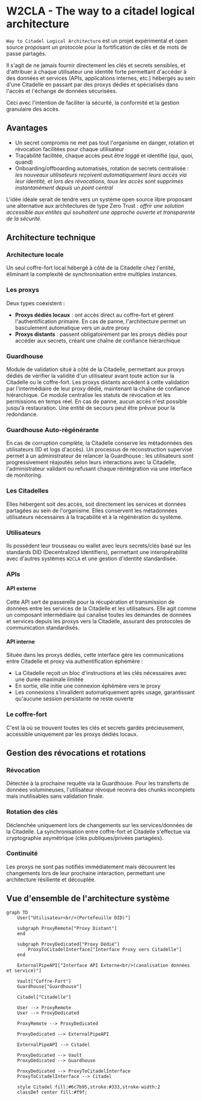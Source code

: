 # W2CLA - The way to a citadel logical architecture

`Way to Citadel Logical Architecture` est un projet expérimental et open source proposant un protocole pour la fortification de clés et de mots de passe partagés.

Il s'agit de ne jamais fournir directement les clés et secrets sensibles, et d'attribuer à chaque utilisateur une identité forte permettant d'accéder à des données et services (APIs, applications internes, etc.) hébergés au sein d'une Citadelle en passant par des proxys dédiés et spécialisés dans l'accès et l'échange de données sécurisées.

Ceci avec l'intention de faciliter la sécurité, la conformité et la gestion granulaire des accès.

## Avantages

- Un secret compromis ne met pas tout l'organisme en danger, rotation et révocation facilitées pour chaque utilisateur
- Traçabilité facilitée, chaque accès peut être loggé et identifié (qui, quoi, quand)
- Onboarding/offboarding automatisés, rotation de secrets centralisée : *les nouveaux utilisateurs reçoivent automatiquement leurs accès via leur identité, et lors des révocations, tous les accès sont supprimés instantanément depuis un point central*

L'idée idéale serait de tendre vers un système open source libre proposant une alternative aux architectures de type Zero Trust : *offrir une solution accessible aux entités qui souhaitent une approche ouverte et transparente de la sécurité.*

## Architecture technique

### Architecture locale
Un seul coffre-fort local hébergé à côté de la Citadelle chez l'entité, éliminant la complexité de synchronisation entre multiples instances.

### Les proxys
Deux types coexistent :
- **Proxys dédiés locaux** : ont accès direct au coffre-fort et gèrent l'authentification primaire. En cas de panne, l'architecture permet un basculement automatique vers un autre proxy
- **Proxys distants** : passent obligatoirement par les proxys dédiés pour accéder aux secrets, créant une chaîne de confiance hiérarchique

### Guardhouse
Module de validation situé à côté de la Citadelle, permettant aux proxys dédiés de vérifier la validité d'un utilisateur avant toute action sur la Citadelle ou le coffre-fort. Les proxys distants accèdent à cette validation par l'intermédiaire de leur proxy dédié, maintenant la chaîne de confiance hiérarchique. Ce module centralise les statuts de révocation et les permissions en temps réel. En cas de panne, aucun accès n'est possible jusqu'à restauration. Une entité de secours peut être prévue pour la redondance.

### Guardhouse Auto-régénérante
En cas de corruption complète, la Citadelle conserve les métadonnées des utilisateurs (ID et logs d'accès). Un processus de reconstruction supervisé permet à un administrateur de relancer la Guardhouse : les utilisateurs sont progressivement réajoutés selon leurs interactions avec la Citadelle, l'administrateur validant ou refusant chaque réintégration via une interface de monitoring.

### Les Citadelles
Elles hébergent soit des accès, soit directement les services et données partagées au sein de l'organisme. Elles conservent les métadonnées utilisateurs nécessaires à la traçabilité et à la régénération du système.

### Utilisateurs
Ils possèdent leur trousseau ou wallet avec leurs secrets/clés basé sur les standards DID (Decentralized Identifiers), permettant une interopérabilité avec d'autres systèmes `W2CLA` et une gestion d'identité standardisée.

### APIs

#### API externe
Cette API sert de passerelle pour la récupération et transmission de données entre les services de la Citadelle et les utilisateurs. Elle agit comme un composant intermédiaire qui canalise toutes les demandes de données et services depuis les proxys vers la Citadelle, assurant des protocoles de communication standardisés.

#### API interne
Située dans les proxys dédiés, cette interface gère les communications entre Citadelle et proxy via authentification éphémère :
- La Citadelle reçoit un bloc d'instructions et les clés nécessaires avec une durée maximale limitée
- En sortie, elle initie une connexion éphémère vers le proxy
- Les connexions s'invalident automatiquement après usage, garantissant qu'aucune session persistante ne reste ouverte

### Le coffre-fort
C'est là où se trouvent toutes les clés et secrets gardés précieusement, accessible uniquement par les proxys dédiés locaux.

## Gestion des révocations et rotations

### Révocation
Détectée à la prochaine requête via la Guardhouse. Pour les transferts de données volumineuses, l'utilisateur révoqué recevra des chunks incomplets mais inutilisables sans validation finale.

### Rotation des clés
Déclenchée uniquement lors de changements sur les services/données de la Citadelle. La synchronisation entre coffre-fort et Citadelle s'effectue via cryptographie asymétrique (clés publiques/privées partagées).

### Continuité
Les proxys ne sont pas notifiés immédiatement mais découvrent les changements lors de leur prochaine interaction, permettant une architecture résiliente et découplée.

## Vue d'ensemble de l'architecture système

```mermaid
graph TD
    User["Utilisateur<br/>(Portefeuille DID)"]

    subgraph ProxyRemote["Proxy Distant"]
    end

    subgraph ProxyDedicated["Proxy Dédié"]
        ProxyToCitadelInterface["Interface Proxy vers Citadelle"]
    end

    ExternalPipeAPI["Interface API Externe<br/>(canalisation données et service)"]

    Vault["Coffre-Fort"]
    Guardhouse["Guardhouse"]

    Citadel["Citadelle"]

    User --> ProxyRemote
    User --> ProxyDedicated

    ProxyRemote --> ProxyDedicated

    ProxyDedicated --> ExternalPipeAPI

    ExternalPipeAPI --> Citadel

    ProxyDedicated --> Vault
    ProxyDedicated --> Guardhouse

    ProxyDedicated --> ProxyToCitadelInterface
    ProxyToCitadelInterface --> Citadel

    style Citadel fill:#6c7b95,stroke:#333,stroke-width:2
    classDef center fill:#f9f;
```
